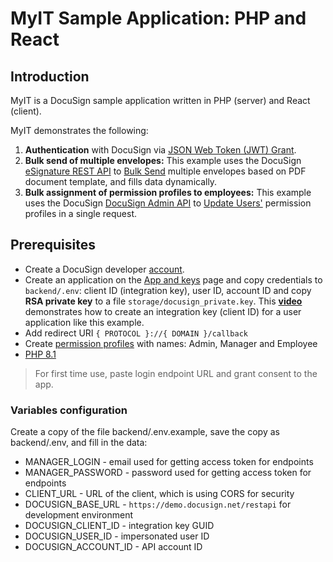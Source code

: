 # MyIT Sample Application: PHP and React

## Introduction

MyIT is a DocuSign sample application written in PHP (server) and React (client).

MyIT demonstrates the following:

1. **Authentication** with DocuSign via [JSON Web Token (JWT) Grant](https://developers.docusign.com/platform/auth/jwt/).
2. **Bulk send of multiple envelopes:**
   This example uses the DocuSign [eSignature REST API](https://developers.docusign.com/docs/esign-rest-api/) to [Bulk Send](https://developers.docusign.com/docs/esign-rest-api/reference/bulkenvelopes/bulksend/) multiple envelopes based on PDF document template, and fills data dynamically.
3. **Bulk assignment of permission profiles to employees:**
   This example uses the DocuSign [DocuSign Admin API](https://developers.docusign.com/docs/admin-api/) to [Update Users'](https://developers.docusign.com/docs/admin-api/reference/usermanagement/esignusermanagement/updateuser/) permission profiles in a single request.


## Prerequisites

- Create a DocuSign developer [account](https://go.docusign.com/o/sandbox/).
- Create an application on the [App and keys](https://admindemo.docusign.com/authenticate?goTo=appsAndKeys) page and copy credentials to `backend/.env`:
  client ID (integration key), user ID, account ID and copy **RSA private key** to a file `storage/docusign_private.key`.
  This [**video**](https://www.youtube.com/watch?v=GgDqa7-L0yo) demonstrates how to create an integration key (client ID) for a user application like this example.
- Add redirect URI `{ PROTOCOL }://{ DOMAIN }/callback`
- Create [permission profiles](https://admindemo.docusign.com/authenticate?goTo=roles) with names: Admin, Manager and Employee
- [PHP 8.1](https://www.php.net/downloads.php)

> For first time use, paste login endpoint URL and grant consent to the app.

### Variables configuration

Create a copy of the file backend/.env.example, save the copy as backend/.env, and fill in the data:

- MANAGER_LOGIN - email used for getting access token for endpoints
- MANAGER_PASSWORD - password used for getting access token for endpoints
- CLIENT_URL - URL of the client, which is using CORS for security
- DOCUSIGN_BASE_URL - `https://demo.docusign.net/restapi` for development environment
- DOCUSIGN_CLIENT_ID - integration key GUID
- DOCUSIGN_USER_ID - impersonated user ID
- DOCUSIGN_ACCOUNT_ID - API account ID
